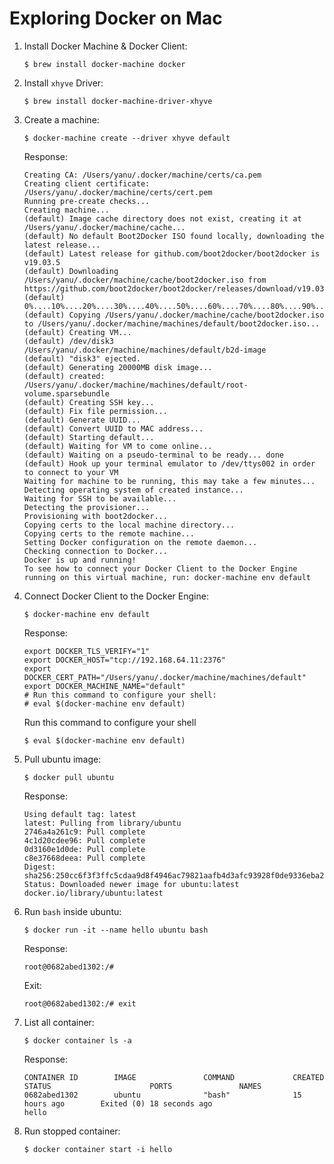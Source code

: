 # Exploring Docker on Mac

1. Install Docker Machine & Docker Client:
    ```
    $ brew install docker-machine docker
    ```
2. Install `xhyve` Driver:
    ```
    $ brew install docker-machine-driver-xhyve
    ```
3. Create a machine:
    ```
    $ docker-machine create --driver xhyve default
    ```
    Response:
    ```
    Creating CA: /Users/yanu/.docker/machine/certs/ca.pem
    Creating client certificate: /Users/yanu/.docker/machine/certs/cert.pem
    Running pre-create checks...
    Creating machine...
    (default) Image cache directory does not exist, creating it at /Users/yanu/.docker/machine/cache...
    (default) No default Boot2Docker ISO found locally, downloading the latest release...
    (default) Latest release for github.com/boot2docker/boot2docker is v19.03.5
    (default) Downloading /Users/yanu/.docker/machine/cache/boot2docker.iso from https://github.com/boot2docker/boot2docker/releases/download/v19.03.5/boot2docker.iso...
    (default) 0%....10%....20%....30%....40%....50%....60%....70%....80%....90%....100%
    (default) Copying /Users/yanu/.docker/machine/cache/boot2docker.iso to /Users/yanu/.docker/machine/machines/default/boot2docker.iso...
    (default) Creating VM...
    (default) /dev/disk3          	                               	/Users/yanu/.docker/machine/machines/default/b2d-image
    (default) "disk3" ejected.
    (default) Generating 20000MB disk image...
    (default) created: /Users/yanu/.docker/machine/machines/default/root-volume.sparsebundle
    (default) Creating SSH key...
    (default) Fix file permission...
    (default) Generate UUID...
    (default) Convert UUID to MAC address...
    (default) Starting default...
    (default) Waiting for VM to come online...
    (default) Waiting on a pseudo-terminal to be ready... done
    (default) Hook up your terminal emulator to /dev/ttys002 in order to connect to your VM
    Waiting for machine to be running, this may take a few minutes...
    Detecting operating system of created instance...
    Waiting for SSH to be available...
    Detecting the provisioner...
    Provisioning with boot2docker...
    Copying certs to the local machine directory...
    Copying certs to the remote machine...
    Setting Docker configuration on the remote daemon...
    Checking connection to Docker...
    Docker is up and running!
    To see how to connect your Docker Client to the Docker Engine running on this virtual machine, run: docker-machine env default
    ```
4. Connect Docker Client to the Docker Engine:
    ```
    $ docker-machine env default
    ```
    Response:
    ```
    export DOCKER_TLS_VERIFY="1"
    export DOCKER_HOST="tcp://192.168.64.11:2376"
    export DOCKER_CERT_PATH="/Users/yanu/.docker/machine/machines/default"
    export DOCKER_MACHINE_NAME="default"
    # Run this command to configure your shell:
    # eval $(docker-machine env default)
    ```
    Run this command to configure your shell
    ```
    $ eval $(docker-machine env default)
    ```
5. Pull ubuntu image:
    ```
    $ docker pull ubuntu
    ```
    Response:
    ```
    Using default tag: latest
    latest: Pulling from library/ubuntu
    2746a4a261c9: Pull complete
    4c1d20cdee96: Pull complete
    0d3160e1d0de: Pull complete
    c8e37668deea: Pull complete
    Digest: sha256:250cc6f3f3ffc5cdaa9d8f4946ac79821aafb4d3afc93928f0de9336eba21aa4
    Status: Downloaded newer image for ubuntu:latest
    docker.io/library/ubuntu:latest
    ```
6. Run `bash` inside ubuntu:
    ```
    $ docker run -it --name hello ubuntu bash
    ```
    Response:
    ```
    root@0682abed1302:/#
    ```
    Exit:
    ```
    root@0682abed1302:/# exit 
    ```
7. List all container:
    ```
    $ docker container ls -a
    ```
    Response:
    ```
    CONTAINER ID        IMAGE               COMMAND             CREATED             STATUS                      PORTS               NAMES
    0682abed1302        ubuntu              "bash"              15 hours ago        Exited (0) 18 seconds ago                       hello
    ```
8. Run stopped container:
    ```
    $ docker container start -i hello
    ```